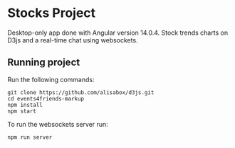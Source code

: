 # Stocks Project

Desktop-only app done with Angular version 14.0.4.
Stock trends charts on D3js and a real-time chat using websockets.   

## Running project

Run the following commands:

```
git clone https://github.com/alisabox/d3js.git
cd events4friends-markup
npm install
npm start
```
To run the websockets server run:
```
npm run server
```
